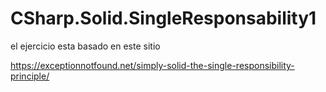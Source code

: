 # CSharp.Solid.SingleResponsability1

el ejercicio esta basado en este sitio

https://exceptionnotfound.net/simply-solid-the-single-responsibility-principle/
